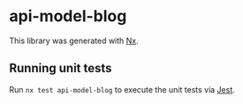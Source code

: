 # api-model-blog

This library was generated with [Nx](https://nx.dev).

## Running unit tests

Run `nx test api-model-blog` to execute the unit tests via [Jest](https://jestjs.io).
